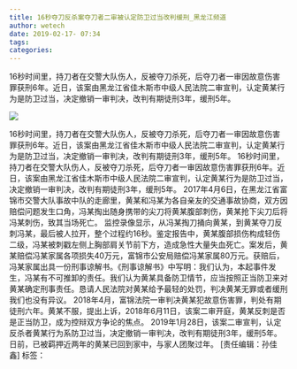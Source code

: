 ```yaml
---
title: 16秒夺刀反杀案夺刀者二审被认定防卫过当改判缓刑_黑龙江频道
author: wetech
date: 2019-02-17- 07:34
tags: 
categories: 
---
```

16秒时间里，持刀者在交警大队伤人，反被夺刀杀死，后夺刀者一审因故意伤害罪获刑6年。近日，该案由黑龙江省佳木斯市中级人民法院二审宣判，认定黄某行为是防卫过当，决定撤销一审判决，改判有期徒刑3年，缓刑5年。
<!-- more -->
                
<img align="center" border="0" src="http://p2.ifengimg.com/a/2016/0810/204c433878d5cf9size1_w16_h16.png" />
                
                
            
16秒时间里，持刀者在交警大队伤人，反被夺刀杀死，后夺刀者一审因故意伤害罪获刑6年。近日，该案由黑龙江省佳木斯市中级人民法院二审宣判，认定黄某行为是防卫过当，决定撤销一审判决，改判有期徒刑3年，缓刑5年。
16秒时间里，持刀者在交警大队伤人，反被夺刀杀死，后夺刀者一审因故意伤害罪获刑6年。近日，该案由黑龙江省佳木斯市中级人民法院二审宣判，认定黄某行为是防卫过当，决定撤销一审判决，改判有期徒刑3年，缓刑5年。
2017年4月6日，在黑龙江省富锦市交警大队事故中队的走廊里，黄某和冯某为各自亲友的交通事故协商，双方因赔偿问题发生口角，冯某掏出随身携带的尖刀将黄某腹部刺伤，黄某抢下尖刀后将冯某刺伤，致其当场死亡。
监控录像显示，从冯某掏刀捅向黄某，到黄某夺刀反刺冯某，最后被人拉开，整个过程约16秒。鉴定报告中，黄某腹部损伤构成轻伤二级，冯某被刺戳左侧上胸部肩关节前下方，造成急性大量失血死亡。案发后，黄某赔偿冯某家属各项损失40万元，富锦市公安局赔偿冯某家属80万元。获赔后，冯某家属出具一份刑事谅解书。《刑事谅解书》中写明：我们认为，本起事件发生，冯某有不可推卸的责任。我们认为黄某具备防卫情节，应当按照正当防卫来对黄某确定刑事责任。恳请人民法院对黄某给予最轻的处罚，判决黄某无罪或者缓刑我们也没有异议。
2018年4月，富锦法院一审判决黄某犯故意伤害罪，判处有期徒刑六年。黄某不服，提出上诉，2018年6月11日，该案二审开庭，黄某反刺是否是正当防卫，成为控辩双方争论的焦点。
2019年1月28日，该案二审宣判，认定反杀者黄某行为系防卫过当，决定撤销一审判决，改判有期徒刑3年，缓刑5年。
日前，已被羁押近两年的黄某已回到家中，与家人团聚过年。
[责任编辑：孙佳鑫]
标签：
 
             
